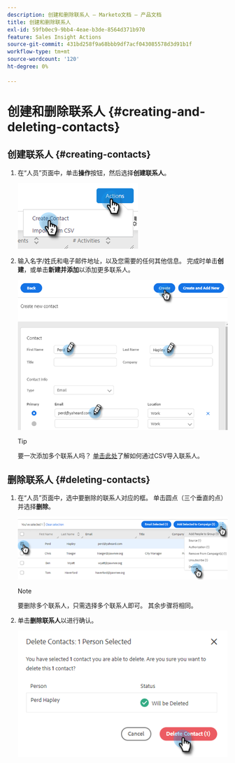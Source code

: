 ```yaml
---
description: 创建和删除联系人 — Marketo文档 — 产品文档
title: 创建和删除联系人
exl-id: 59fb0ec9-9bb4-4eae-b3de-8564d371b970
feature: Sales Insight Actions
source-git-commit: 431bd258f9a68bbb9df7acf043085578d3d91b1f
workflow-type: tm+mt
source-wordcount: '120'
ht-degree: 0%

---
```


# 创建和删除联系人 {#creating-and-deleting-contacts}

## 创建联系人 {#creating-contacts}

1. 在“人员”页面中，单击&#x200B;**操作**&#x200B;按钮，然后选择&#x200B;**创建联系人**。

   ![](assets/creating-and-deleting-contacts-1.png)

1. 输入名字/姓氏和电子邮件地址，以及您需要的任何其他信息。 完成时单击&#x200B;**创建**，或单击&#x200B;**新建并添加**&#x200B;以添加更多联系人。

   ![](assets/creating-and-deleting-contacts-2.png)

   >[!TIP]
   >
   >要一次添加多个联系人吗？ [单击此处](/help/marketo/product-docs/marketo-sales-insight/actions/people/managing-contacts/import-contacts-via-csv.md)了解如何通过CSV导入联系人。

## 删除联系人 {#deleting-contacts}

1. 在“人员”页面中，选中要删除的联系人对应的框。 单击圆点（三个垂直的点）并选择&#x200B;**删除**。

   ![](assets/creating-and-deleting-contacts-3.png)

   >[!NOTE]
   >
   >要删除多个联系人，只需选择多个联系人即可。 其余步骤将相同。

1. 单击&#x200B;**删除联系人**&#x200B;以进行确认。

   ![](assets/creating-and-deleting-contacts-4.png)
